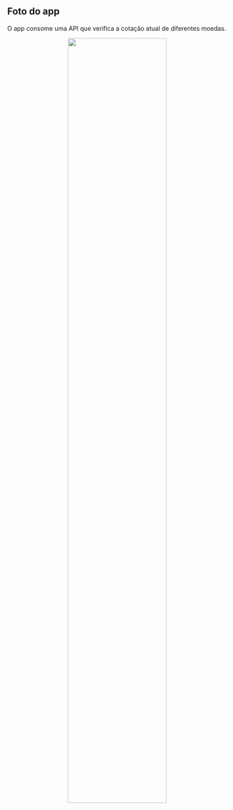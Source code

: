 ## Foto do app
O app consome uma API que verifica a cotação atual de diferentes moedas.

<div align="center">
  <img src="https://user-images.githubusercontent.com/49173189/134829015-d4fa7921-c4d0-4019-8bb5-9ce55fc7a2de.png" width="67%" /> 
</div>

